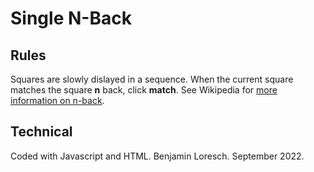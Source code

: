 # Single N-Back #
## Rules ##
Squares are slowly dislayed in a sequence. When the current square matches the square **n** back, click **match**.
See Wikipedia for [more information on n-back](https://en.wikipedia.org/wiki/N-back).
 
## Technical ##
Coded with Javascript and HTML. Benjamin Loresch. September 2022.

